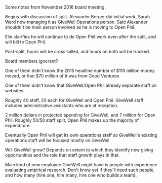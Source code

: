 Some notes from November 2016 board meeting.

Begins with discussion of split. Alexander Berger did initial work, Sarah Ward now managing it as GiveWell Operations person. Said Alexander shouldn't be main person involved as he is moving to Open Phil.

Elie clarifies he will continue to do Open Phil work even after the split, and will bill to Open Phil.

Post-split, hours will be cross-billed, and hours on both will be tracked.

Board members ignorant?

One of them didn't know the 2015 headline number of $110 million money moved, or that $70 million of it was from Good Ventures

One of them didn't know that GiveWell/Open Phil already separate staff on websites

Roughly 40 staff, 20 each for GiveWell and Open Phil. GiveWell staff includes administrative assistants who are at reception.

2 million dollars in projected spending for GiveWell, and 7 million for Open Phil. Roughly 50/50 staff split, Open Phil makes up the majority of expenditure.

Eventually Open Phil will get its own operations staff so GiveWell's existing operations staff will be focused mostly on GiveWell

Will GiveWell grow? Depends on extent to which they identify new giving opportunities and the role that staff growth plays in that.

Main kind of new employee GiveWell might have is people with experience evaluating empirical research. Don't know yet if they'll need such people, and how many (hire one, hire many, hire one who builds a team).


